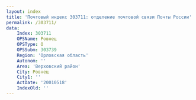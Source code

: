 ```yaml
---
layout: index
title: 'Почтовый индекс 303711: отделение почтовой связи Почты России'
permalink: /303711/
data:
    Index: 303711
    OPSName: Ровнец
    OPSType: О
    OPSSubm: 303739
    Region: 'Орловская область'
    Autonom: ''
    Area: 'Верховский район'
    City: Ровнец
    City1: ''
    ActDate: '20010518'
    IndexOld: ''
---
```


